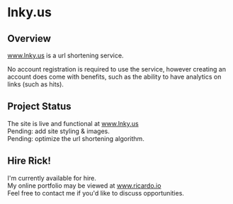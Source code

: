 # lnky.us

## Overview
www.lnky.us is a url shortening service.  

No account registration is required to use the service,
however creating an account does come with benefits, such as the
ability to have analytics on links (such as hits).

## Project Status
The site is live and functional at www.lnky.us  
Pending: add site styling & images.  
Pending: optimize the url shortening algorithm.

## Hire Rick!
I'm currently available for hire.  
My online portfolio may be viewed at www.ricardo.io  
Feel free to contact me if you'd like to discuss opportunities.
